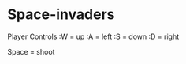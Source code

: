 # Space-invaders
Player Controls
    :W = up
    :A = left
    :S = down
    :D = right

Space = shoot